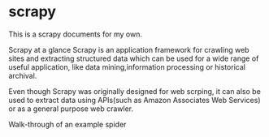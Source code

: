 # scrapy
This is a scrapy documents for my own.

Scrapy at a glance
Scrapy is an application framework for crawling web sites and extracting structured data which can be used for a wide range of useful application, like data mining,information processing or historical archival.

Even though Scrapy was originally designed for web scrping, it can also be used to extract data using APIs(such as Amazon Associates Web Services) or as a general purpose web crawler.


Walk-through of an example spider
